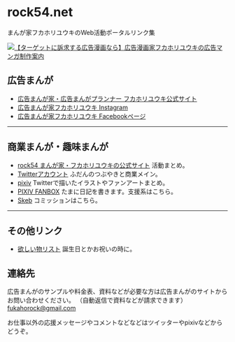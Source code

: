 # rock54.net

まんが家フカホリユウキのWeb活動ポータルリンク集

[![【ターゲットに訴求する広告漫画なら】広告漫画家フカホリユウキの広告マンガ制作案内](https://rock54website.s3.ap-northeast-1.amazonaws.com/admanga_banner.jpg)](https://admanga.rock54.net/)


## 広告まんが
- [広告まんが家・広告まんがプランナー フカホリユウキ公式サイト](https://admanga.rock54.net/)
- [広告まんが家フカホリユウキ Instagram](https://www.instagram.com/fukahorock_admanga/)
- [広告まんが家フカホリユウキ Facebookページ](https://www.facebook.com/fukahorock54)
- - -

## 商業まんが・趣味まんが
- [rock54 まんが家・フカホリユウキの公式サイト](/fukahorock.md) 活動まとめ。
- [Twitterアカウント](https://twitter.com/fukahorock) ふだんのつぶやきと商業メイン。
- [pixiv](https://www.pixiv.net/users/850844) Twitterで描いたイラストやファンアートまとめ。
- [PIXIV FANBOX](https://fukahorock.fanbox.cc/) たまに日記を書きます。支援系はこちら。
- [Skeb](https://skeb.jp/@fukahorock) コミッションはこちら。

- - -

## その他リンク
- [欲しい物リスト](https://www.amazon.jp/hz/wishlist/ls/2BK8YXD9QA6TH) 誕生日とかお祝いの時に。

## 連絡先
広告まんがのサンプルや料金表、資料などが必要な方は広告まんがのサイトからお問い合わせください。
（自動返信で資料などが請求できます）
[fukahorock@gmail.com](mailto:fukahorock@gmail.com)

お仕事以外の応援メッセージやコメントなどなどはツイッターやpixivなどからどうぞ。
